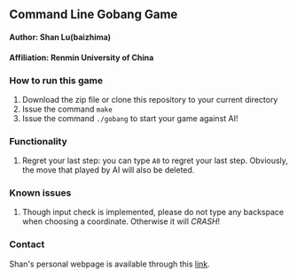 ## Command Line Gobang Game
#### Author: Shan Lu(baizhima)
#### Affiliation: Renmin University of China

### How to run this game
1. Download the zip file or clone this repository to your current directory
2. Issue the command `make`
3. Issue the command `./gobang` to start your game against AI!


### Functionality
1. Regret your last step: you can type `A0` to regret your last step. Obviously, the move that played by AI will also be deleted.

### Known issues
1. Though input check is implemented, please do not type any backspace when choosing a coordinate. Otherwise it will *CRASH*!


### Contact
Shan's personal webpage is available through this [link](http://baizhima.github.io).